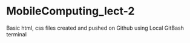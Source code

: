 # MobileComputing_lect-2
Basic html, css files created and pushed on Github using Local GitBash terminal
